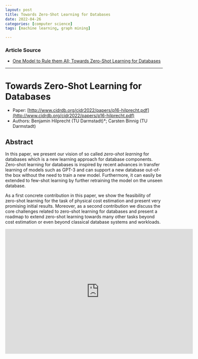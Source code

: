 ```yaml
---
layout: post
title: Towards Zero-Shot Learning for Databases 
date: 2022-04-26
categories: [computer science]
tags: [machine learning, graph mining]

---
```


### Article Source

* [One Model to Rule them All; Towards Zero-Shot Learning for Databases](https://www.youtube.com/watch?v=s-84ALjPspg)


---

# Towards Zero-Shot Learning for Databases

* Paper: [http://www.cidrdb.org/cidr2022/papers/p16-hilprecht.pdf](http://www.cidrdb.org/cidr2022/papers/p16-hilprecht.pdf)
* Authors: Benjamin Hilprecht (TU Darmstadt)*; Carsten Binnig (TU Darmstadt)

## Abstract
In this paper, we present our vision of so called *zero-shot learning* for databases which is a new learning approach for database components. Zero-shot learning for databases is inspired by recent advances in transfer learning of models such as GPT-3 and can
support a new database out-of-the box without the need to train a new model. Furthermore, it can easily be extended to few-shot learning by further retraining the model on the unseen database.

As a first concrete contribution in this paper, we show the feasibility of zero-shot learning for the task of physical cost estimation and present very promising initial results. Moreover, as a second contribution we discuss the core challenges related to zero-shot learning for databases and present a roadmap to extend zero-shot learning towards many other tasks beyond cost estimation or even beyond classical database systems and workloads.

<iframe width="600" height="400" src="https://www.youtube.com/embed/s-84ALjPspg" title="YouTube video player" frameborder="0" allow="accelerometer; autoplay; clipboard-write; encrypted-media; gyroscope; picture-in-picture" allowfullscreen></iframe>

